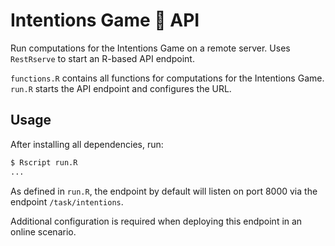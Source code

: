 # Intentions Game 🧠 API

Run computations for the Intentions Game on a remote server. Uses `RestRserve` to start an R-based API endpoint.

`functions.R` contains all functions for computations for the Intentions Game. `run.R` starts the API endpoint and configures the URL.

## Usage

After installing all dependencies, run:

```bash
$ Rscript run.R
...
```

As defined in `run.R`, the endpoint by default will listen on port 8000 via the endpoint `/task/intentions`.

Additional configuration is required when deploying this endpoint in an online scenario.
